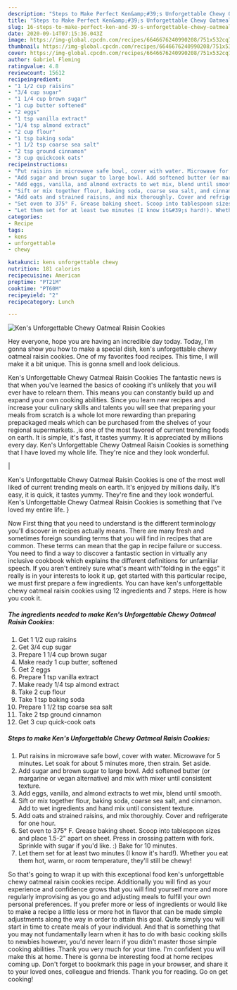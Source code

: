 ```yaml
---
description: "Steps to Make Perfect Ken&amp;#39;s Unforgettable Chewy Oatmeal Raisin Cookies"
title: "Steps to Make Perfect Ken&amp;#39;s Unforgettable Chewy Oatmeal Raisin Cookies"
slug: 16-steps-to-make-perfect-ken-and-39-s-unforgettable-chewy-oatmeal-raisin-cookies
date: 2020-09-14T07:15:36.043Z
image: https://img-global.cpcdn.com/recipes/6646676240990208/751x532cq70/kens-unforgettable-chewy-oatmeal-raisin-cookies-recipe-main-photo.jpg
thumbnail: https://img-global.cpcdn.com/recipes/6646676240990208/751x532cq70/kens-unforgettable-chewy-oatmeal-raisin-cookies-recipe-main-photo.jpg
cover: https://img-global.cpcdn.com/recipes/6646676240990208/751x532cq70/kens-unforgettable-chewy-oatmeal-raisin-cookies-recipe-main-photo.jpg
author: Gabriel Fleming
ratingvalue: 4.8
reviewcount: 15612
recipeingredient:
- "1 1/2 cup raisins"
- "3/4 cup sugar"
- "1 1/4 cup brown sugar"
- "1 cup butter softened"
- "2 eggs"
- "1 tsp vanilla extract"
- "1/4 tsp almond extract"
- "2 cup flour"
- "1 tsp baking soda"
- "1 1/2 tsp coarse sea salt"
- "2 tsp ground cinnamon"
- "3 cup quickcook oats"
recipeinstructions:
- "Put raisins in microwave safe bowl, cover with water. Microwave for 5 minutes. Let soak for about 5 minutes more, then strain. Set aside."
- "Add sugar and brown sugar to large bowl. Add softened butter (or margarine or vegan alternative) and mix with mixer until consistent texture."
- "Add eggs, vanilla, and almond extracts to wet mix, blend until smooth."
- "Sift or mix together flour, baking soda, coarse sea salt, and cinnamon. Add to wet ingredients and hand mix until consistent texture."
- "Add oats and strained raisins, and mix thoroughly. Cover and refrigerate for one hour."
- "Set oven to 375° F. Grease baking sheet. Scoop into tablespoon sizes and place 1.5-2&#34; apart on sheet. Press in crossing pattern with fork. Sprinkle with sugar if you&#39;d like. :) Bake for 10 minutes."
- "Let them set for at least two minutes (I know it&#39;s hard!). Whether you eat them hot, warm, or room temperature, they&#39;ll still be chewy!"
categories:
- Recipe
tags:
- kens
- unforgettable
- chewy

katakunci: kens unforgettable chewy 
nutrition: 181 calories
recipecuisine: American
preptime: "PT21M"
cooktime: "PT60M"
recipeyield: "2"
recipecategory: Lunch

---
```



![Ken&#39;s Unforgettable Chewy Oatmeal Raisin Cookies](https://img-global.cpcdn.com/recipes/6646676240990208/751x532cq70/kens-unforgettable-chewy-oatmeal-raisin-cookies-recipe-main-photo.jpg)

Hey everyone, hope you are having an incredible day today. Today, I'm gonna show you how to make a special dish, ken&#39;s unforgettable chewy oatmeal raisin cookies. One of my favorites food recipes. This time, I will make it a bit unique. This is gonna smell and look delicious.

Ken&#39;s Unforgettable Chewy Oatmeal Raisin Cookies The fantastic news is that when you've learned the basics of cooking it's unlikely that you will ever have to relearn them. This means you can constantly build up and expand your own cooking abilities. Since you learn new recipes and increase your culinary skills and talents you will see that preparing your meals from scratch is a whole lot more rewarding than preparing prepackaged meals which can be purchased from the shelves of your regional supermarkets.
,is one of the most favored of current trending foods on earth. It is simple, it's fast, it tastes yummy. It is appreciated by millions every day. Ken&#39;s Unforgettable Chewy Oatmeal Raisin Cookies is something that I have loved my whole life. They're nice and they look wonderful.


|


Ken&#39;s Unforgettable Chewy Oatmeal Raisin Cookies is one of the most well liked of current trending meals on earth. It's enjoyed by millions daily. It's easy, it is quick, it tastes yummy. They're fine and they look wonderful. Ken&#39;s Unforgettable Chewy Oatmeal Raisin Cookies is something that I've loved my entire life.
}

Now First thing that you need to understand is the different terminology you'll discover in recipes actually means. There are many fresh and sometimes foreign sounding terms that you will find in recipes that are common. These terms can mean that the gap in recipe failure or success. You need to find a way to discover a fantastic section in virtually any inclusive cookbook which explains the different definitions for unfamiliar speech. If you aren't entirely sure what's meant with"folding in the eggs" it really is in your interests to look it up,
get started with this particular recipe, we must first prepare a few ingredients. You can have ken&#39;s unforgettable chewy oatmeal raisin cookies using 12 ingredients and 7 steps. Here is how you cook it.

<!--inarticleads1-->

##### The ingredients needed to make Ken&#39;s Unforgettable Chewy Oatmeal Raisin Cookies:

1. Get 1 1/2 cup raisins
1. Get 3/4 cup sugar
1. Prepare 1 1/4 cup brown sugar
1. Make ready 1 cup butter, softened
1. Get 2 eggs
1. Prepare 1 tsp vanilla extract
1. Make ready 1/4 tsp almond extract
1. Take 2 cup flour
1. Take 1 tsp baking soda
1. Prepare 1 1/2 tsp coarse sea salt
1. Take 2 tsp ground cinnamon
1. Get 3 cup quick-cook oats




<!--inarticleads2-->

##### Steps to make Ken&#39;s Unforgettable Chewy Oatmeal Raisin Cookies:

1. Put raisins in microwave safe bowl, cover with water. Microwave for 5 minutes. Let soak for about 5 minutes more, then strain. Set aside.
1. Add sugar and brown sugar to large bowl. Add softened butter (or margarine or vegan alternative) and mix with mixer until consistent texture.
1. Add eggs, vanilla, and almond extracts to wet mix, blend until smooth.
1. Sift or mix together flour, baking soda, coarse sea salt, and cinnamon. Add to wet ingredients and hand mix until consistent texture.
1. Add oats and strained raisins, and mix thoroughly. Cover and refrigerate for one hour.
1. Set oven to 375° F. Grease baking sheet. Scoop into tablespoon sizes and place 1.5-2&#34; apart on sheet. Press in crossing pattern with fork. Sprinkle with sugar if you&#39;d like. :) Bake for 10 minutes.
1. Let them set for at least two minutes (I know it&#39;s hard!). Whether you eat them hot, warm, or room temperature, they&#39;ll still be chewy!




So that's going to wrap it up with this exceptional food ken&#39;s unforgettable chewy oatmeal raisin cookies recipe. Additionally you will find as your experience and confidence grows that you will find yourself more and more regularly improvising as you go and adjusting meals to fulfill your own personal preferences. If you prefer more or less of ingredients or would like to make a recipe a little less or more hot in flavor that can be made simple adjustments along the way in order to attain this goal. Quite simply you will start in time to create meals of your individual. And that is something that you may not fundamentally learn when it has to do with basic cooking skills to newbies however, you'd never learn if you didn't master those simple cooking abilities .Thank you very much for your time. I'm confident you will make this at home. There is gonna be interesting food at home recipes coming up. Don't forget to bookmark this page in your browser, and share it to your loved ones, colleague and friends. Thank you for reading. Go on get cooking!
